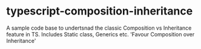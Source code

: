 # typescript-composition-inheritance

A sample code base to undertsnad the classic Composition vs Inheritance feature in TS.
Includes Static class, Generics etc.
'Favour Composition over Inheritance'
